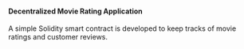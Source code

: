 #### Decentralized Movie Rating Application
  
A simple Solidity smart contract is developed to keep tracks of movie ratings and customer reviews. 
